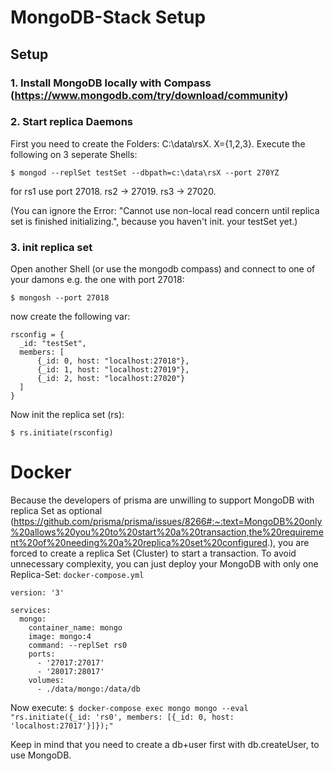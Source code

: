 # MongoDB-Stack Setup

## Setup

### 1. Install MongoDB locally with Compass (https://www.mongodb.com/try/download/community)

### 2. Start replica Daemons

First you need to create the Folders: C:\data\rsX. X={1,2,3}. Execute the following on 3 seperate Shells:

```
$ mongod --replSet testSet --dbpath=c:\data\rsX --port 270YZ
```

for rs1 use port 27018. rs2 -> 27019. rs3 -> 27020.

(You can ignore the Error: "Cannot use non-local read concern until replica set is finished initializing.", because you haven't init. your testSet yet.)

### 3. init replica set

Open another Shell (or use the mongodb compass) and connect to one of your damons e.g. the one with port 27018:

```
$ mongosh --port 27018
```

now create the following var:

```
rsconfig = {
  _id: "testSet",
  members: [
      {_id: 0, host: "localhost:27018"},
      {_id: 1, host: "localhost:27019"},
      {_id: 2, host: "localhost:27020"}
  ]
}
```

Now init the replica set (rs):

```
$ rs.initiate(rsconfig)
```

# Docker

Because the developers of prisma are unwilling to support MongoDB with replica Set as optional (https://github.com/prisma/prisma/issues/8266#:~:text=MongoDB%20only%20allows%20you%20to%20start%20a%20transaction,the%20requirement%20of%20needing%20a%20replica%20set%20configured.), you are forced to create a replica Set (Cluster) to start a transaction. To avoid unnecessary complexity, you can just deploy your MongoDB with only one Replica-Set:
`docker-compose.yml`

```
version: '3'

services:
  mongo:
    container_name: mongo
    image: mongo:4
    command: --replSet rs0
    ports:
      - '27017:27017'
      - '28017:28017'
    volumes:
      - ./data/mongo:/data/db
```

Now execute: `$ docker-compose exec mongo mongo --eval "rs.initiate({_id: 'rs0', members: [{_id: 0, host: 'localhost:27017'}]});"`

Keep in mind that you need to create a db+user first with db.createUser, to use MongoDB.
